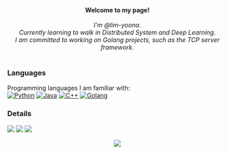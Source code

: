 <p align="center">
    <b>Welcome to my page!</b><br><br>
    <i>
        I'm @lim-yoona.<br>
        Currently learning to walk in Distributed System and Deep Learning.<br>
        I am committed to working on Golang projects, such as the TCP server framework.<br>
    </i><br>
</p>


### Languages
Programming languages I am familiar with:  
[![Python](https://img.shields.io/badge/python-black?style=for-the-badge&logo=python)](https://github.com/lim-yoona)
[![Java](https://img.shields.io/badge/java-black?style=for-the-badge&logo=openjdk)](https://github.com/lim-yoona)
[![C++](https://img.shields.io/badge/c++-black?style=for-the-badge&logo=cplusplus)](https://github.com/lim-yoona)
[![Golang](https://img.shields.io/badge/golang-black?style=for-the-badge&logo=golang)](https://github.com/lim-yoona)

### Details
![](http://github-profile-summary-cards.vercel.app/api/cards/profile-details?username=lim-yoona&theme=aura)
![](http://github-profile-summary-cards.vercel.app/api/cards/most-commit-language?username=lim-yoona&theme=aura)
![](http://github-profile-summary-cards.vercel.app/api/cards/stats?username=lim-yoona&theme=aura)


<p align="center">
  <a href="https://github.com/lim-yoona">
    <img src="https://komarev.com/ghpvc/?username=limyoona&color=blue&style=flat)" />
  </a>
</p>
<!---
lim-yoona/lim-yoona is a ✨ special ✨ repository because its `README.md` (this file) appears on your GitHub profile.
You can click the Preview link to take a look at your changes.
--->
